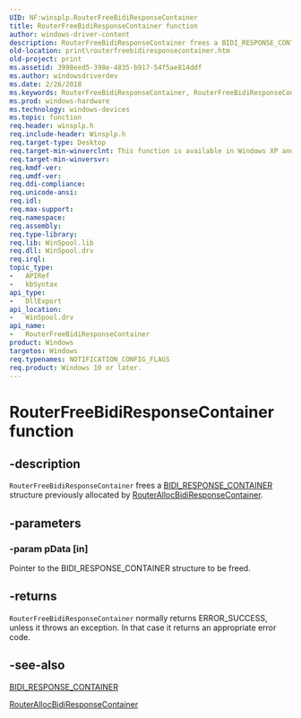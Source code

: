 ```yaml
---
UID: NF:winsplp.RouterFreeBidiResponseContainer
title: RouterFreeBidiResponseContainer function
author: windows-driver-content
description: RouterFreeBidiResponseContainer frees a BIDI_RESPONSE_CONTAINER structure previously allocated by RouterAllocBidiResponseContainer.
old-location: print\routerfreebidiresponsecontainer.htm
old-project: print
ms.assetid: 3998eed5-398e-4835-b917-54f5ae814ddf
ms.author: windowsdriverdev
ms.date: 2/26/2018
ms.keywords: RouterFreeBidiResponseContainer, RouterFreeBidiResponseContainer function [Print Devices], print.routerfreebidiresponsecontainer, spoolfnc_065c8a3a-5790-45f5-bf79-3af94fdd0571.xml, winsplp/RouterFreeBidiResponseContainer
ms.prod: windows-hardware
ms.technology: windows-devices
ms.topic: function
req.header: winsplp.h
req.include-header: Winsplp.h
req.target-type: Desktop
req.target-min-winverclnt: This function is available in Windows XP and later operating systems.
req.target-min-winversvr: 
req.kmdf-ver: 
req.umdf-ver: 
req.ddi-compliance: 
req.unicode-ansi: 
req.idl: 
req.max-support: 
req.namespace: 
req.assembly: 
req.type-library: 
req.lib: WinSpool.lib
req.dll: WinSpool.drv
req.irql: 
topic_type:
-	APIRef
-	kbSyntax
api_type:
-	DllExport
api_location:
-	WinSpool.drv
api_name:
-	RouterFreeBidiResponseContainer
product: Windows
targetos: Windows
req.typenames: NOTIFICATION_CONFIG_FLAGS
req.product: Windows 10 or later.
---
```


# RouterFreeBidiResponseContainer function


## -description


<code>RouterFreeBidiResponseContainer</code> frees a <a href="https://msdn.microsoft.com/library/windows/hardware/ff545202">BIDI_RESPONSE_CONTAINER</a> structure previously allocated by <a href="https://msdn.microsoft.com/library/windows/hardware/ff562001">RouterAllocBidiResponseContainer</a>.


## -parameters




### -param pData [in]

Pointer to the BIDI_RESPONSE_CONTAINER structure to be freed.


## -returns



<code>RouterFreeBidiResponseContainer</code> normally returns ERROR_SUCCESS, unless it throws an exception. In that case it returns an appropriate error code.




## -see-also




<a href="https://msdn.microsoft.com/library/windows/hardware/ff545202">BIDI_RESPONSE_CONTAINER</a>



<a href="https://msdn.microsoft.com/library/windows/hardware/ff562001">RouterAllocBidiResponseContainer</a>
 

 

